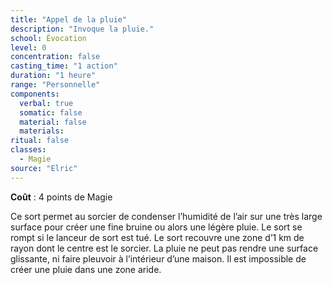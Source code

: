 ```yaml
---
title: "Appel de la pluie"
description: "Invoque la pluie."
school: Évocation
level: 0
concentration: false
casting_time: "1 action"
duration: "1 heure"
range: "Personnelle"
components:
  verbal: true
  somatic: false
  material: false
  materials:
ritual: false
classes:
  - Magie
source: "Elric"
---
```

**Coût** : 4 points de Magie  

Ce sort permet au sorcier de condenser l’humidité de l’air sur une très large surface pour créer une fine bruine ou alors une légère pluie. Le sort se rompt si le lanceur de sort est tué. Le sort recouvre une zone d’1 km de rayon dont le centre est le sorcier. La pluie ne peut pas rendre une surface glissante, ni faire pleuvoir à l’intérieur d’une maison. Il est impossible de créer une pluie dans une zone aride.  
